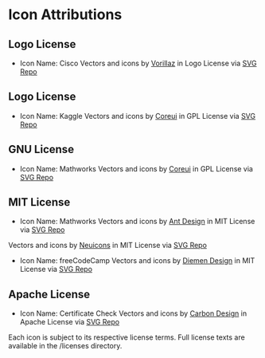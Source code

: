 # Icon Attributions

## Logo License

- Icon Name: Cisco
Vectors and icons by <a href="https://github.com/vorillaz/devicons?ref=svgrepo.com" target="_blank">Vorillaz</a> in Logo License via <a href="https://www.svgrepo.com/" target="_blank">SVG Repo</a>

## Logo License

- Icon Name: Kaggle
Vectors and icons by <a href="https://github.com/coreui/coreui-icons/?ref=svgrepo.com" target="_blank">Coreui</a> in GPL License via <a href="https://www.svgrepo.com/" target="_blank">SVG Repo</a>

## GNU License

- Icon Name: Mathworks
Vectors and icons by <a href="https://github.com/coreui/coreui-icons/?ref=svgrepo.com" target="_blank">Coreui</a> in GPL License via <a href="https://www.svgrepo.com/" target="_blank">SVG Repo</a>

## MIT License

- Icon Name: Mathworks
Vectors and icons by <a href="https://github.com/ant-design/ant-design-icons?ref=svgrepo.com" target="_blank">Ant Design</a> in MIT License via <a href="https://www.svgrepo.com/" target="_blank">SVG Repo</a>

Vectors and icons by <a href="https://github.com/neuicons/neu?ref=svgrepo.com" target="_blank">Neuicons</a> in MIT License via <a href="https://www.svgrepo.com/" target="_blank">SVG Repo</a>

- Icon Name: freeCodeCamp
Vectors and icons by <a href="https://github.com/DiemenDesign/LibreICONS?ref=svgrepo.com" target="_blank">Diemen Design</a> in MIT License via <a href="https://www.svgrepo.com/" target="_blank">SVG Repo</a>

## Apache License

- Icon Name: Certificate Check
Vectors and icons by <a href="https://github.com/carbon-design-system/carbon?ref=svgrepo.com" target="_blank">Carbon Design</a> in Apache License via <a href="https://www.svgrepo.com/" target="_blank">SVG Repo</a>


Each icon is subject to its respective license terms. Full license texts are available in the /licenses directory.